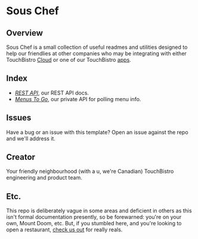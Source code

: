 
# Sous Chef

## Overview

Sous Chef is a small collection of useful readmes and utilities designed to help our friendlies at other companies who may be integrating with either TouchBistro [Cloud](https://cloud.touchbistro.com/) or one of our TouchBistro [apps](https://itunes.apple.com/ca/developer/touchbistro-inc./id436784844).

## Index

* [*REST API*](https://github.com/TouchBistro/sous-chef/blob/master/rest-api.md), our REST API docs.
* [*Menus To Go*](https://github.com/TouchBistro/sous-chef/blob/master/menus-to-go.md), our private API for polling menu info.

## Issues

Have a bug or an issue with this template? Open an issue against the repo and we'll address it.

## Creator

Your friendly neighbourhood (with a u, we're Canadian) TouchBistro engineering and product team.

## Etc.

This repo is deliberately vague in some areas and deficient in others as this isn't formal documentation presently, so be forewarned: you're on your own, Mount Doom, etc. But, if you stumbled here, and you're looking to open a restaurant, [check us out](http://www.touchbistro.com) for really reals.


